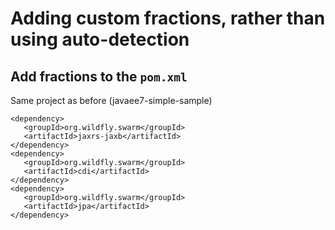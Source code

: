 # Adding custom fractions, rather than using auto-detection


## Add fractions to the `pom.xml`

Same project as before (javaee7-simple-sample)

```
<dependency>
   <groupId>org.wildfly.swarm</groupId>
   <artifactId>jaxrs-jaxb</artifactId>
</dependency>
<dependency>
   <groupId>org.wildfly.swarm</groupId>
   <artifactId>cdi</artifactId>
</dependency>
<dependency>
   <groupId>org.wildfly.swarm</groupId>
   <artifactId>jpa</artifactId>
</dependency>                                                                                                             
```
